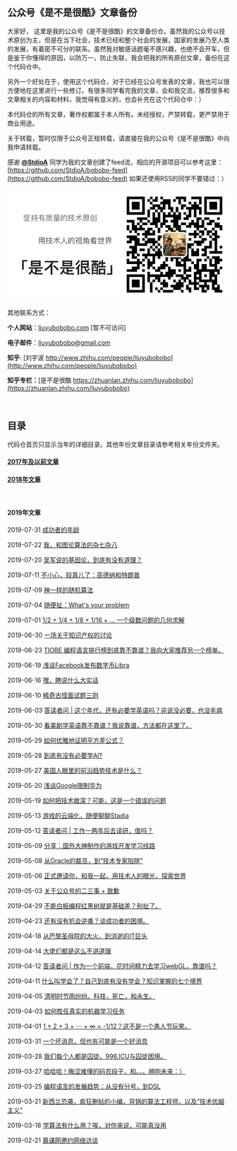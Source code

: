 ## 公众号《是不是很酷》文章备份

大家好， 这里是我的公众号《是不是很酷》的文章备份仓。虽然我的公众号以技术原创为主，但是在当下社会，技术已经和整个社会的发展，国家的发展乃至人类的发展，有着密不可分的联系。虽然我对敏感话题毫不感兴趣，也绝不会开车，但是鉴于你懂得的原因，以防万一，防止失联，我会把我的所有原创文章，备份在这个代码仓中。

另外一个好处在于，使用这个代码仓，对于已经在公众号发表的文章，我也可以很方便地在这里进行一些修订。有很多同学看完我的文章，会和我交流，推荐很多和文章相关的内容和材料，我觉得有意义的，也会补充在这个代码仓中：）

本代码仓的所有文章，著作权都属于本人所有。未经授权，严禁转载，更严禁用于商业用途。

关于转载，暂时仅限于公众号正规转载，请直接在我的公众号《是不是很酷》中向我申请转载。

感谢 [**@StdioA**](https://github.com/StdioA) 同学为我的文章创建了feed流，相应的开源项目可以参考这里：[https://github.com/StdioA/bobobo-feed](https://github.com/StdioA/bobobo-feed) 如果还使用RSS的同学不要错过：）

![qrcode](qrcode_banner.png)

其他联系方式：

**个人网站**：[liuyubobobo.com](http://liuyubobobo.com) [暂不可访问]

**电子邮件**：[liuyubobobo@gmail.com](mailto:liuyubobobo@gmail.com)

**知乎**: [刘宇波 http://www.zhihu.com/people/liuyubobobo](http://www.zhihu.com/people/liuyubobobo)

**知乎专栏：**[是不是很酷 https://zhuanlan.zhihu.com/liuyubobobo](https://zhuanlan.zhihu.com/liuyubobobo)

<br/>

## 目录

代码仓首页只显示当年的详细目录。其他年份文章目录请参考相关年份文件夹。

#### [**2017年及以前文章**](2017/) 

#### [**2018年文章**](2018/)

<br/>

#### 2019年文章

2019-07-31 [成功者的年龄](2019/2019-07-31/)

2019-07-22 [我，和图论算法的杂七杂八](2019/2019-07-22/)

2019-07-20 [吴军说的基因论，到底有没有道理？](2019/2019-07-20/)

2019-07-11 [不小心，较真儿了：高德纳和特朗普](2019/2019-07-11/)

2019-07-09 [神一样的随机算法](2019/2019-07-09/)

2019-07-04 [随便扯：What's your problem](2019/2019-07-04/)

2019-07-01 [1/2 + 1/4 + 1/8 + 1/16 + ... 一个级数问题的几何求解](2019/2019-07-01/)

2019-06-30 [一场关于知识产权的讨论](2019/2019-06-30/)

2019-06-23 [TIOBE 编程语言排行榜到底靠不靠谱？我向大家推荐另一个榜单。](2019/2019-06-23/)

2019-06-19 [浅谈Facebook发布数字币Libra](2019/2019-06-19/)

2019-06-16 [嘿，瞎说什么大实话](2019/2019-06-16/)

2019-06-10 [稀奇古怪面试题三则](2019/2019-06-10/)

2019-06-03 [答读者问 | 这个年代，还有必要学英语吗？非说没必要，也没毛病](2019/2019-06-03/)

2019-05-30 [看美剧学英语靠不靠谱？我说靠谱，方法都在这里了。](2019/2019-05-30/)

2019-05-29 [如何优雅地证明平方差公式？](2019/2019-05-29/)

2019-05-28 [到底有没有必要学AI?](2019/2019-05-28/)

2019-05-27 [美国人眼里的前沿趋势技术是什么？](2019/2019-05-27/)

2019-05-20 [浅谈Google限制华为](2019/2019-05-20/)

2019-05-19 [如何把技术做深？可能，这是一个错误的问题](2019/2019-05-19/)

2019-05-13 [游戏的云端化，随便聊聊Stadia](2019/2019-05-13/)

2019-05-12 [答读者问 | 工作一两年后去读研，值吗？](2019/2019-05-12/)

2019-05-09 [分享：国外大神制作的游戏开发学习线路](2019/2019-05-09/)

2019-05-08 [从Oracle的裁员，到“技术专家陷阱”](2019/2019-05-08/)

2019-05-06 [正式邀请你，和我一起，用技术人的眼光，探索世界](2019/2019-05-06/)

2019-05-03 [关于公众号的二三事 + 致歉](2019/2019-05-03/)

2019-04-29 [不能白板编程红黑树就是基础差？别扯了。](2019/2019-04-29/)

2019-04-23 [还有没有机会逆袭？谈成功者的困境。](2019/2019-04-23/)

2019-04-18 [从巴黎圣母院的大火，到消逝的IT巨头](2019/2019-04-18/)

2019-04-14 [大佬们都是这么不讲道理](2019/2019-04-14/)

2019-04-12 [答读者问 | 作为一个前端，花时间精力去学习webGL，靠谱吗？](2019/2019-04-12/)

2019-04-11 [什么叫学会了？自己到底有没有学会？知识掌握的七个境界](2019/2019-04-11/)

2019-04-05 [清明时节雨纷纷。科技，死亡，和永生。](2019/2019-04-05/)

2019-04-03 [如何胜任真实的机器学习任务](2019/2019-04-03/)

2019-04-01 [1 + 2 + 3 + ⋯ + ∞ = -1/12？这不是一个愚人节玩笑。](2019/2019-04-01/)

2019-03-31 [一个坏消息，但也有可能是一个好消息](2019/2019-03-31/)

2019-03-28 [我们每个人都是囚徒。996.ICU与囚徒困境。](2019/2019-03-28/)

2019-03-27 [哈哈哈！晦涩难懂的码农段子，和。。。拥抱未来：）](2019/2019-03-27/)

2019-03-25 [编程语言的发展趋势：从没有分号，到DSL](2019/2019-03-25/)

2019-03-21 [新西兰恐袭，疯狂删帖的小编，背锅的算法工程师，以及“技术优越主义”](2019/2019-03-21/)

2019-03-18 [学算法有什么用？唉，对你来说，可能真没用](2019/2019-03-18/)

2019-02-21 [慕课网邀约网络访谈](2019/2019-02-21/)


